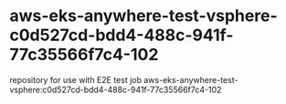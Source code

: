 # aws-eks-anywhere-test-vsphere-c0d527cd-bdd4-488c-941f-77c35566f7c4-102
repository for use with E2E test job aws-eks-anywhere-test-vsphere:c0d527cd-bdd4-488c-941f-77c35566f7c4-102
